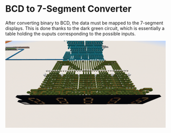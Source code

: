 # BCD to 7-Segment Converter

After converting binary to BCD, the data must be mapped to the 7-segment displays. This is done thanks to the dark green circuit, which is essentially a table holding the ouputs corresponding to the possible inputs.

![bcd to 7-segment converter](../images/bcd_to_7seg.png)